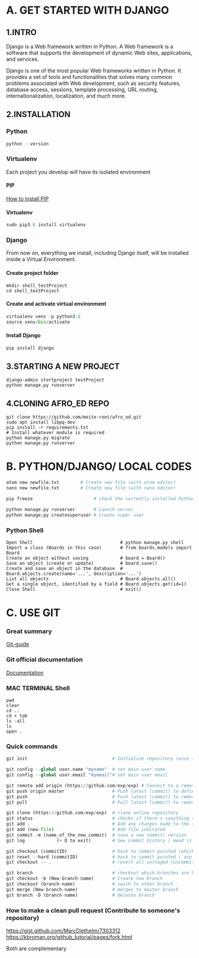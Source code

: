 #  A. GET STARTED WITH DJANGO   

##  1.INTRO 

Django is a Web framework written in Python. A Web framework is a software that supports
the development of dynamic Web sites, applications, and services.

Django is one of the most popular Web frameworks written in Python. It provides a set
of tools and functionalities that solves many common problems associated with Web
development, such as security features, database access, sessions, template processing,
URL routing, internationalization, localization, and much more.

## 2.INSTALLATION

### Python

```python
python --version
```

### Virtualenv

Each project you develop will have its isolated environment

#### PIP

 [How to install PIP](https://www.liquidweb.com/kb/install-pip-windows/) 


#### Virtualenv

```python
sudo pip3.6 install virtualenv
```


 
### Django

From now on, everything we install, including Django itself, will be installed inside a Virtual Environment.

#### Create project folder

```bas
mkdir shell_testProject
cd shell_testProject
```




#### Create and activate virtual environment

```python
virtualenv venv -p python3.6
source venv/bin/activate
```


#### Install Django

```python
pip install django
```



## 3.STARTING A NEW PROJECT

```pyth
django-admin startproject testProject
python manage.py runserver
```
	

## 4.CLONING AFRO_ED REPO

```pyth
git clone https://github.com/meite-root/afro_ed.git
sudo apt install libpq-dev
pip install -r requirements.txt
# Install whatever module is required
python manage.py migrate
python manage.py runserver
```



# B. PYTHON/DJANGO/ LOCAL CODES 

```python
atom new newfile.txt        # Create new file (with atom editor)
nano new newfile.txt        # Create new file (with nano editor)

pip freeze                       # check the currently installed Python libraries

python manage.py runserver       # Launch server
python manage.py createsuperuser # Create super user


```
                                        
### Python Shell

```pyt
Open Shell                                 # python manage.py shell
Import a class (Boards in this case)       # from boards.models import Board
Create an object without saving	           # board = Board()
Save an object (create or update)	       # board.save()
Create and save an object in the database  # Board.objects.create(name='...', description='...')
List all objects                           # Board.objects.all()
Get a single object, identified by a field # Board.objects.get(id=1) 
Close Shell                                # exit()

```



#  C. USE GIT 

### Great summary

[Git-guide](https://rogerdudler.github.io/git-guide/)


### Git official documentation

[Documentation](https://git-scm.com/book/en/v2/Git-Basics-Getting-a-Git-Repository)

  
### MAC TERMINAL Shell

```bas
pwd
clear 
cd ..
cd + tab
ls -all
ls
open .
```       


### Quick commands

```python
git init                                # Initialize repository (once in folder)

git config --global user.name "myname"  # set main user name
git config --global user.email "myemail"# set main user email

git remote add origin (https://github.com/exp/exp) # Connect to a remote repo (origin could be any name)
git push origin master                  # Push latest (commit) to defined remote repo
git push                                # Push latest (commit) to remote repo
git pull                                # Pull latest (commit) to remote repo

git clone (https://github.com/exp/exp)  # clone online repository
git status                              # checks if there's sanything to commit
git add .                               # Add any changes made to the folder
git add (new-file)                      # Add file indicated
git commit -m (name_of_the_new_commit)  # save a new commit/ version
git log            (+ Q to exit)        # See commit history ( Head is the latest commit)

git checkout (commitID)                 # back to commit pointed (which is ejected from the master branch for that purpose)
git reset --hard (commitID)             # back to commit pointed ( any commit after that is deleted)
git checkout -- .                       # revert all unstaged (uncommitted) changes and get back to last commit

git branch                              # checkout which branches are here and which one you are in
git checkout -b (New-branch-name)       # Create new branch 
git checkout (branch-name)              # swich to other branch
git merge (New-branch-name)             # merges to master branch
git branch -D (branch-name)             # Deletes branch


```



### How to make a clean pull request (Contribute to someone's repository)

https://gist.github.com/MarcDiethelm/7303312
https://kbroman.org/github_tutorial/pages/fork.html

Both are complementary

